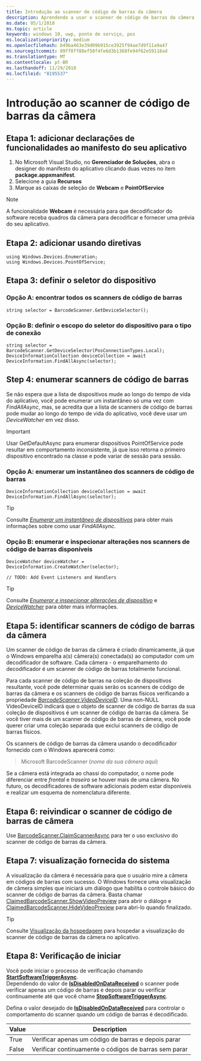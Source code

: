 ```yaml
---
title: Introdução ao scanner de código de barras da câmera
description: Aprendendo a usar o scanner de código de barras da câmera
ms.date: 05/1/2018
ms.topic: article
keywords: windows 10, uwp, ponto de serviço, pos
ms.localizationpriority: medium
ms.openlocfilehash: b49ba463e39d09b915ce3925f94ae7d9f11a9a47
ms.sourcegitcommit: 89ff8ff88ef58f4fe6d3b1368fe94f62e59118ad
ms.translationtype: MT
ms.contentlocale: pt-BR
ms.lasthandoff: 11/29/2018
ms.locfileid: "8195537"
---
```

# <a name="getting-started-with-a-camera-barcode-scanner"></a>Introdução ao scanner de código de barras da câmera
## <a name="step-1-add-capability-declarations-to-your-app-manifest"></a>Etapa 1: adicionar declarações de funcionalidades ao manifesto do seu aplicativo
1. No Microsoft Visual Studio, no **Gerenciador de Soluções**, abra o designer do manifesto do aplicativo clicando duas vezes no item **package.appxmanifest**.
2. Selecione a guia **Recursos**
3. Marque as caixas de seleção de **Webcam** e **PointOfService** 

>[!NOTE] 
> A funcionalidade **Webcam** é necessária para que decodificador do software receba quadros da câmera para decodificar e fornecer uma prévia do seu aplicativo.

## <a name="step-2-add-using-directives"></a>Etapa 2: adicionar usando diretivas

```Csharp
using Windows.Devices.Enumeration;
using Windows.Devices.PointOfService;
```
## <a name="step-3-define-your-device-selector"></a>Etapa 3: definir o seletor do dispositivo

### **<a name="option-a-find-all-barcode-scanners"></a>Opção A: encontrar todos os scanners de código de barras**

```Csharp
string selector = BarcodeScanner.GetDeviceSelector();       
```

### **<a name="option-b-scoping-device-selector-to-connection-type"></a>Opção B: definir o escopo do seletor do dispositivo para o tipo de conexão**

```Csharp
string selector = BarcodeScanner.GetDeviceSelector(PosConnectionTypes.Local);
DeviceInformationCollection deviceCollection = await DeviceInformation.FindAllAsync(selector);
```

## <a name="step-4-enumerate-barcode-scanners"></a>Step 4: enumerar scanners de código de barras
Se não espera que a lista de dispositivos mude ao longo do tempo de vida do aplicativo, você pode enumerar um instantâneo só uma vez com *FindAllAsync*, mas, se acredita que a lista de scanners de código de barras pode mudar ao longo do tempo de vida do aplicativo, você deve usar um *DeviceWatcher* em vez disso.  

> [!Important] 
> Usar GetDefaultAsync para enumerar dispositivos PointOfService pode resultar em comportamento inconsistente, já que isso retorna o primeiro dispositivo encontrado na classe e pode variar de sessão para sessão.

### **<a name="option-a-enumerate-a-snapshot-of-barcode-scanners"></a>Opção A: enumerar um instantâneo dos scanners de código de barras**
```Csharp
DeviceInformationCollection deviceCollection = await DeviceInformation.FindAllAsync(selector);
```

> [!TIP]
> Consulte [*Enumerar um instantâneo de dispositivos*](https://docs.microsoft.com/windows/uwp/devices-sensors/enumerate-devices#enumerate-a-snapshot-of-devices) para obter mais informações sobre como usar *FindAllAsync*.

### **<a name="option-b-enumerate-and-watch-for-changes-in-available-barcode-scanners"></a>Opção B: enumerar e inspecionar alterações nos scanners de código de barras disponíveis**
```Csharp
DeviceWatcher deviceWatcher = DeviceInformation.CreateWatcher(selector);

// TODO: Add Event Listeners and Handlers
```
> [!TIP]
> Consulte [*Enumerar e inspecionar alterações de dispositivo*](https://docs.microsoft.com/windows/uwp/devices-sensors/enumerate-devices#enumerate-and-watch-devices) e [*DeviceWatcher*](https://docs.microsoft.com/uwp/api/Windows.Devices.Enumeration.DeviceWatcher) para obter mais informações.

## <a name="step-5-identify-camera-barcode-scanners"></a>Etapa 5: identificar scanners de código de barras da câmera
Um scanner de código de barras da câmera é criado dinamicamente, já que o Windows emparelha a(s) câmera(s) conectada(s) ao computador com um decodificador de software.  Cada câmera - o emparelhamento do decodificador é um scanner de código de barras totalmente funcional.

Para cada scanner de código de barras na coleção de dispositivos resultante, você pode determinar quais serão os scanners de código de barras da câmera e os scanners de código de barras físicos verificando a propriedade [*BarcodeScanner.VideoDeviceID*](https://docs.microsoft.com/uwp/api/windows.devices.pointofservice.barcodescanner.videodeviceid#Windows_Devices_PointOfService_BarcodeScanner_VideoDeviceId).  Uma non-NULL VideoDeviceID indicará que o objeto de scanner de código de barras da sua coleção de dispositivos é um scanner de código de barras da câmera.  Se você tiver mais de um scanner de código de barras de câmera, você pode querer criar uma coleção separada que exclui scanners de código de barras físicos. 

Os scanners de código de barras da câmera usando o decodificador fornecido com o Windows aparecerá como: 

> Microsoft BarcodeScanner (*nome da sua câmera aqui*)

Se a câmera está integrada ao chassi do computador, o nome pode diferenciar entre *frontal* e *traseira* se houver mais de uma câmera.  No futuro, os decodificadores de software adicionais podem estar disponíveis e realizar um esquema de nomenclatura diferente.

## <a name="step-6-claim-the-camera-barcode-scanner"></a>Etapa 6: reivindicar o scanner de código de barras de câmera 
Use [BarcodeScanner.ClaimScannerAsync](https://docs.microsoft.com/uwp/api/windows.devices.pointofservice.barcodescanner.claimscannerasync#Windows_Devices_PointOfService_BarcodeScanner_ClaimScannerAsync) para ter o uso exclusivo do scanner de código de barras da câmera.

## <a name="step-7-system-provided-preview"></a>Etapa 7: visualização fornecida do sistema
A visualização da câmera é necessária para que o usuário mire a câmera em códigos de barras com sucesso.  O Windows fornece uma visualização de câmera simples que iniciará um diálogo que habilita o controle básico do scanner de código de barras da câmera.  Basta chamar [ClaimedBarcodeScanner.ShowVideoPreview](https://docs.microsoft.com/uwp/api/windows.devices.pointofservice.claimedbarcodescanner.showvideopreviewasync) para abrir o diálogo e [ClaimedBarcodeScanner.HideVideoPreview](https://docs.microsoft.com/uwp/api/windows.devices.pointofservice.claimedbarcodescanner.hidevideopreview) para abri-lo quando finalizado.

> [!TIP]
> Consulte [Visualização da hospedagem](pos-camerabarcode-hosting-preview.md) para hospedar a visualização do scanner de código de barras da câmera no aplicativo.

## <a name="step-8-initiate-scan"></a>Etapa 8: Verificação de iniciar 
Você pode iniciar o processo de verificação chamando [**StartSoftwareTriggerAsync**](https://docs.microsoft.com/uwp/api/windows.devices.pointofservice.claimedbarcodescanner.startsoftwaretriggerasync#Windows_Devices_PointOfService_ClaimedBarcodeScanner_StartSoftwareTriggerAsync).  
Dependendo do valor de [**IsDisabledOnDataReceived**](https://docs.microsoft.com/uwp/api/windows.devices.pointofservice.claimedbarcodescanner.isdisabledondatareceived#Windows_Devices_PointOfService_ClaimedBarcodeScanner_IsDisabledOnDataReceived) o scanner pode verificar apenas um código de barras e depois parar ou verificar continuamente até que você chame [**StopSoftwareTriggerAsync**](https://docs.microsoft.com/uwp/api/windows.devices.pointofservice.claimedbarcodescanner.stopsoftwaretriggerasync#Windows_Devices_PointOfService_ClaimedBarcodeScanner_StopSoftwareTriggerAsync).

Defina o valor desejado de [**IsDisabledOnDataReceived**](https://docs.microsoft.com/uwp/api/windows.devices.pointofservice.claimedbarcodescanner.isdisabledondatareceived#Windows_Devices_PointOfService_ClaimedBarcodeScanner_IsDisabledOnDataReceived) para controlar o comportamento do scanner quando um código de barras é decodificado.

| Value | Description |
| ----- | ----------- |
| True   | Verificar apenas um código de barras e depois parar |
| False  | Verificar continuamente o códigos de barras sem parar |